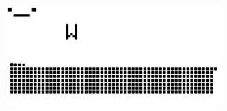 ![header](https://github.com/BasketReally/BasketReally/blob/main/data/Layer-0.gif)
![header](https://github.com/BasketReally/BasketReally/blob/main/data/github-contribution-grid-snake.svg)
